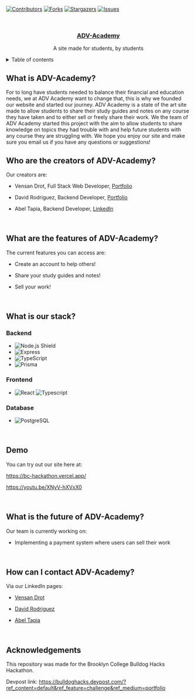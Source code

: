<a id="readme-top"></a>

<!-- PROJECT SHIELDS -->

[![Contributors][contributors-shield]][contributors-url]
[![Forks][forks-shield]][forks-url]
[![Stargazers][stars-shield]][stars-url]
[![Issues][issues-shield]][issues-url]

<!-- PROJECT LOGO -->
<br />
<div align="center">

<a href="https://github.com/VensanDrot/BCHackathon"><h3>ADV-Academy</h3>
</a>

  <p align="center">
    A site made for students, by students
    <br/>
  </p>
</div>

<!-- Table of contents -->
<details>
    <summary>Table of contents</summary>
    <ol>
    <ul>
        <li><a href="#what-is-adv-academy">What is ADV-Academy?</a></li>
        <li><a href="#who-are-the-creators-of-adv-academy">Who are the creators of ADV-Academy?</a></li>
        <li><a href="#how-does-adv-academy-work">How does ADV-Academy work?</a></li>
        <li><a href="#what-is-our-stack">What is our stack?</a></li>
        <li><a href="#what-are-the-features-of-adv-academy">What are the features of ADV-Academy?</a></li>
    </ul>
    </ol>
</details>

## What is ADV-Academy?

For to long have students needed to balance their financial and education needs, we at ADV Academy want to change that, this is why we founded our website and started our journey. ADV Academy is a state of the art site made to allow students to share their study guides and notes on any course they have taken and to either sell or freely share their work. We the team of ADV Academy started this project with the aim to allow students to share knowledge on topics they had trouble with and help future students with any course they are struggling with. We hope you enjoy our site and make sure you email us if you have any questions or suggestions!

## Who are the creators of ADV-Academy?

Our creators are:

- Vensan Drot, Full Stack Web Developer, [Portfolio](https://www.vensandrot.com/)

- David Rodriguez, Backend Developer, [Portfolio](https://drod75.github.io/)

- Abel Tapia, Backend Developer, [LinkedIn](https://www.linkedin.com/in/abel-tapia-99at0211/)

<br>

## What are the features of ADV-Academy?

The current features you can access are:

- Create an account to help others!

- Share your study guides and notes!

- Sell your work!

<br>

## What is our stack?

### Backend

- ![Node.js Shield](https://img.shields.io/badge/Node.js-43853d?style=for-the-badge&logo=node.js&logoColor=white)
- ![Express](https://img.shields.io/badge/Express.js-000000?style=for-the-badge&logo=express&logoColor=white)
- ![TypeScript](https://img.shields.io/badge/TypeScript-007ACC?style=for-the-badge&logo=typescript&logoColor=white)
- ![Prisma](https://img.shields.io/badge/Prisma-2D374A?style=for-the-badge&logo=prisma&logoColor=white)

### Frontend

- ![React](https://img.shields.io/badge/React-20232A?style=for-the-badge&logo=react&logoColor=61DAFB) ![Typescript](https://img.shields.io/badge/Typescript-007ACC?style=for-the-badge&logo=typescript&logoColor=white)

### Database

- ![PostgreSQL](https://img.shields.io/badge/PostgreSQL-316192?style=for-the-badge&logo=postgresql&logoColor=white)

<br>

## Demo

You can try out our site here at:

https://bc-hackathon.vercel.app/

https://youtu.be/XNyV-hXVxX0

<br>

## What is the future of ADV-Academy?

Our team is currently working on:

- Implementing a payment system where users can sell their work

<br>

## How can I contact ADV-Academy?

Via our LinkedIn pages:

- [Vensan Drot](https://www.linkedin.com/in/vensandrot/)

- [David Rodriguez](https://www.linkedin.com/in/david-rodriguez-nyc)

- [Abel Tapia](https://www.linkedin.com/in/abel-tapia-99at0211/)

<br>

## Acknowledgements

This repository was made for the Brooklyn College Bulldog Hacks Hackathon.

Devpost link: https://bulldoghacks.devpost.com/?ref_content=default&ref_feature=challenge&ref_medium=portfolio

<!-- MARKDOWN LINKS & IMAGES -->
<!-- https://www.markdownguide.org/basic-syntax/#reference-style-links -->

[contributors-shield]: https://img.shields.io/github/contributors/VensanDrot/BCHackathon.svg?style=for-the-badge
[contributors-url]: https://github.com/VensanDrot/BCHackathon/graphs/contributors
[forks-shield]: https://img.shields.io/github/forks/VensanDrot/BCHackathon.svg?style=for-the-badge
[forks-url]: https://github.com/VensanDrot/BCHackathon/forks
[stars-shield]: https://img.shields.io/github/stars/VensanDrot/BCHackathon.svg?style=for-the-badge
[stars-url]: https://github.com/VensanDrot/BCHackathon/stargazers
[issues-shield]: https://img.shields.io/github/issues/VensanDrot/BCHackathon.svg?style=for-the-badge
[issues-url]: https://github.com/VensanDrot/BCHackathon/issues
